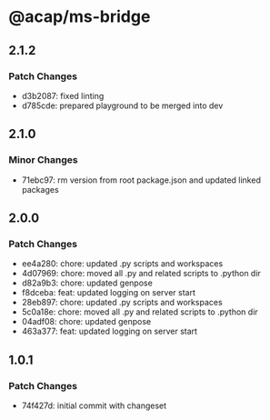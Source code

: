 # @acap/ms-bridge

## 2.1.2

### Patch Changes

- d3b2087: fixed linting
- d785cde: prepared playground to be merged into dev

## 2.1.0

### Minor Changes

- 71ebc97: rm version from root package.json and updated linked packages

## 2.0.0

### Patch Changes

- ee4a280: chore: updated .py scripts and workspaces
- 4d07969: chore: moved all .py and related scripts to .python dir
- d82a9b3: chore: updated genpose
- f8dceba: feat: updated logging on server start
- 28eb897: chore: updated .py scripts and workspaces
- 5c0a18e: chore: moved all .py and related scripts to .python dir
- 04adf08: chore: updated genpose
- 463a377: feat: updated logging on server start

## 1.0.1

### Patch Changes

- 74f427d: initial commit with changeset
